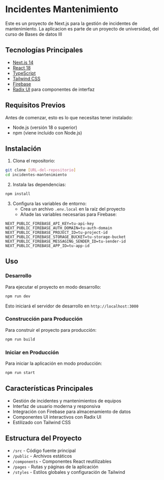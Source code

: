 # Incidentes Mantenimiento

Este es un proyecto de Next.js para la gestión de incidentes de mantenimiento. La aplicacion es parte de un proyecto de universidad, del curso de Bases de datos III

## Tecnologías Principales

- [Next.js 14](https://nextjs.org/)
- [React 18](https://reactjs.org/)
- [TypeScript](https://www.typescriptlang.org/)
- [Tailwind CSS](https://tailwindcss.com/)
- [Firebase](https://firebase.google.com/)
- [Radix UI](https://www.radix-ui.com/) para componentes de interfaz

## Requisitos Previos

Antes de comenzar, esto es lo que necesitas tener instalado:

- Node.js (versión 18 o superior)
- npm (viene incluido con Node.js)

## Instalación

1. Clona el repositorio:
```bash
git clone [URL-del-repositorio]
cd incidentes-mantenimiento
```

2. Instala las dependencias:
```bash
npm install
```

3. Configura las variables de entorno:
   - Crea un archivo `.env.local` en la raíz del proyecto
   - Añade las variables necesarias para Firebase:
```env
NEXT_PUBLIC_FIREBASE_API_KEY=tu-api-key
NEXT_PUBLIC_FIREBASE_AUTH_DOMAIN=tu-auth-domain
NEXT_PUBLIC_FIREBASE_PROJECT_ID=tu-project-id
NEXT_PUBLIC_FIREBASE_STORAGE_BUCKET=tu-storage-bucket
NEXT_PUBLIC_FIREBASE_MESSAGING_SENDER_ID=tu-sender-id
NEXT_PUBLIC_FIREBASE_APP_ID=tu-app-id
```

## Uso

### Desarrollo

Para ejecutar el proyecto en modo desarrollo:

```bash
npm run dev
```

Esto iniciará el servidor de desarrollo en `http://localhost:3000`

### Construcción para Producción

Para construir el proyecto para producción:

```bash
npm run build
```

### Iniciar en Producción

Para iniciar la aplicación en modo producción:

```bash
npm run start
```

## Características Principales

- Gestión de incidentes y mantenimientos de equipos
- Interfaz de usuario moderna y responsiva
- Integración con Firebase para almacenamiento de datos
- Componentes UI interactivos con Radix UI
- Estilizado con Tailwind CSS

## Estructura del Proyecto

- `/src` - Código fuente principal
- `/public` - Archivos estáticos
- `/components` - Componentes React reutilizables
- `/pages` - Rutas y páginas de la aplicación
- `/styles` - Estilos globales y configuración de Tailwind
